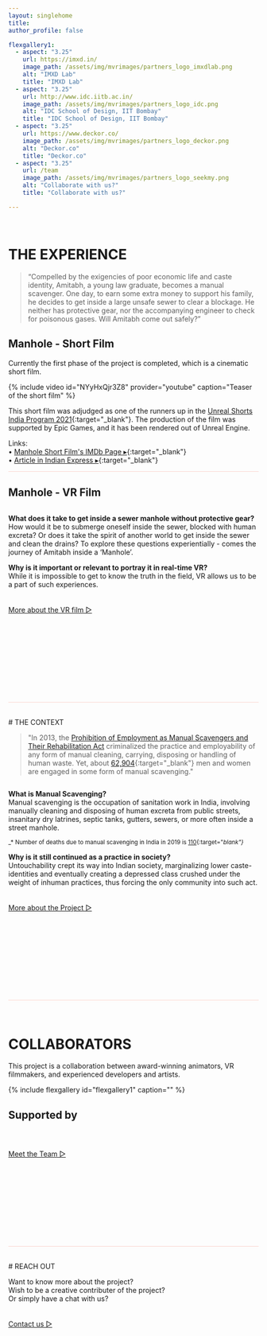 ```yaml
---
layout: singlehome
title: 
author_profile: false

flexgallery1:
  - aspect: "3.25"
    url: https://imxd.in/
    image_path: /assets/img/mvrimages/partners_logo_imxdlab.png
    alt: "IMXD Lab"
    title: "IMXD Lab"
  - aspect: "3.25"
    url: http://www.idc.iitb.ac.in/
    image_path: /assets/img/mvrimages/partners_logo_idc.png
    alt: "IDC School of Design, IIT Bombay"
    title: "IDC School of Design, IIT Bombay"
  - aspect: "3.25"
    url: https://www.deckor.co/
    image_path: /assets/img/mvrimages/partners_logo_deckor.png
    alt: "Deckor.co"
    title: "Deckor.co"   
  - aspect: "3.25"
    url: /team
    image_path: /assets/img/mvrimages/partners_logo_seekmy.png
    alt: "Collaborate with us?"
    title: "Collaborate with us?"

---
```


<br>

<a name="aboutinfo"></a>
# THE EXPERIENCE

>“Compelled by the exigencies of poor economic life and caste identity, Amitabh, a young law graduate, becomes a manual scavenger. One day, to earn some extra money to support his family, he decides to get inside a large unsafe sewer to clear a blockage. He neither has protective gear, nor the accompanying engineer to check for poisonous gases. Will Amitabh come out safely?”

## Manhole - Short Film
Currently the first phase of the project is completed, which is a cinematic short film. 

{% include video id="NYyHxQjr3Z8" provider="youtube" caption="Teaser of the short film" %}

This short film was adjudged as one of the runners up in the [Unreal Shorts India Program 2021](https://technosports.co.in/2021/12/08/unreal-engine-shorts-india-program-celebrates-the-creativity-of-indian-storytellers-concludes-its-first-ever-shorts-challenge-in-india/){:target="_blank"}. The production of the film was supported by Epic Games, and it has been rendered out of Unreal Engine.

Links: <br>
• [Manhole Short Film's IMDb Page ▸](https://www.imdb.com/title/tt16421128/){:target="_blank"} <br>
• [Article in Indian Express ▸](https://indianexpress.com/article/entertainment/manual-scavenging-manhole-vr-animated-film-virtual-reality-7539395/){:target="_blank"}

<hr style="height:1px;border-width:0;color:#fcd5ce;background-color:#fcd5ce">

## Manhole - VR Film

<figure class="align-left" style="width:100%; max-width:400px;">
  <img src="{{ site.url }}{{ site.baseurl }}/assets/img/mvrimages/homepage_vr.png" alt="">
</figure>

**What does it take to get inside a sewer manhole without protective gear?**<br>
How would it be to submerge oneself inside the sewer, blocked with human excreta? Or does it take the spirit of another world to get inside the sewer and clean the drains? To explore these questions experientially - comes the journey of Amitabh inside a ‘Manhole’. 

**Why is it important or relevant to portray it in real-time VR?**<br>
While it is impossible to get to know the truth in the field, VR allows us to be a part of such experiences.


<div class = "home-button" style="height:100px; padding-top: 20px; padding-bottom: 80px;">     
 <a class = "home-button" href="{{ site.baseurl }}/about">More about the VR film ▷</a>       
</div> 


<hr style="height:1px;border-width:0;color:#fcd5ce;background-color:#fcd5ce">
<br>
<a name="aboutinfo"></a>
# THE CONTEXT

> "In 2013, the [Prohibition of Employment as Manual Scavengers and Their Rehabilitation Act](http://legislative.gov.in/sites/default/files/A2013-25.pdf) criminalized the practice and employability of any form of manual cleaning, carrying, disposing or handling of human waste. Yet, about [62,904](https://www.thehindu.com/news/national/indias-manual-scavenging-problem/article30834545.ece){:target="_blank"} men and women are engaged in some form of manual scavenging."

<figure class="align-right" style="width:100%; max-width:400px;">
  <img src="{{ site.url }}{{ site.baseurl }}/assets/img/mvrimages/homepage_manholeenter2.png" alt="">
</figure> 

**What is Manual Scavenging?**<br>
Manual scavenging is the occupation of sanitation work in India, involving manually cleaning and disposing of human excreta from public streets, insanitary dry latrines, septic tanks, gutters, sewers, or more often inside a street manhole.

<small>_* Number of deaths due to manual scavenging in India in 2019 is [110](https://www.thehindu.com/news/national/110-deaths-by-cleaning-sewers-septic-tanks-in-2019/article30795201.ece){:target="_blank"}_</small>


**Why is it still continued as a practice in society?**<br>
Untouchability crept its way into Indian society, marginalizing lower caste-identities and eventually creating a depressed class crushed under the weight of inhuman practices, thus forcing the only community into such act. 


<div class = "home-button" style="height:100px; padding-top: 20px; padding-bottom: 80px;">       
 <a class = "home-button" href="{{ site.baseurl }}/about">More about the Project ▷</a>       
</div> 

<hr style="height:1px;border-width:0;color:#fcd5ce;background-color:#fcd5ce">
<br>

<a name="teaminfo"></a>
# COLLABORATORS

This project is a collaboration between award-winning animators, VR filmmakers, and experienced developers and artists.

{% include flexgallery id="flexgallery1" caption="" %}

## Supported by

<div style="width:100%; max-width:160px; margin-top: 0px">
  <img src="{{ site.url }}{{ site.baseurl }}/assets/img/mvrimages/unreal.png" alt="">
</div> 

<div class = "home-button" style="height:100px; padding-top: 40px; padding-bottom: 80px;">     
 <a class = "home-button" href="{{ site.baseurl }}/team">Meet the Team ▷</a>       
</div> 

<hr style="height:1px;border-width:0;color:#fcd5ce;background-color:#fcd5ce">
<br>
<a name="contactinfo"></a>
# REACH OUT

<figure class="align-left" style="width:100%; max-width:400px; margin-top: 0px">
  <img src="{{ site.url }}{{ site.baseurl }}/assets/img/mvrimages/billu1.png" alt="">
</figure> 

Want to know more about the project? <br> 
Wish to be a creative contributer of the project?  <br> 
Or simply have a chat with us? 



<div class = "home-button" style="height:100px; padding-top: 20px;">     
 <a class = "home-button" href="{{ site.baseurl }}/contact">Contact us ▷</a>       
</div> 

